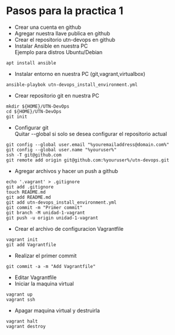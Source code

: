 # Pasos para la practica 1
* Crear una cuenta en github  
* Agregar nuestra llave publica en github  
* Crear el repositorio utn-devops en github  
* Instalar Ansible en nuestra PC  
Ejemplo para distros Ubuntu/Debian  
```
apt install ansible
```
* Instalar entorno en nuestra PC (git,vagrant,virtualbox)  
```
ansible-playbok utn-devops_install_environment.yml
```
* Crear repositorio git en nuestra PC  
```
mkdir ${HOME}/UTN-DevOps
cd ${HOME}/UTN-DevOps
git init
```
* Configurar git  
Quitar --global si solo se desea configurar el repositorio actual  
```
git config --global user.email "%youremailaddress@domain.com%"
git config --global user.name "%youruser%"
ssh -T git@github.com
git remote add origin git@github.com:%youruser%/utn-devops.git
```

* Agregar archivos y hacer un push a github  
```
echo '.vagrant' > .gitignore
git add .gitignore
touch README.md
git add README.md
git add utn-devops_install_environment.yml
git commit -m "Primer commit"
git branch -M unidad-1-vagrant
git push -u origin unidad-1-vagrant
```
* Crear el archivo de configuracion Vagrantfile  
```
vagrant init
git add Vagrantfile
```
* Realizar el primer commit  
```
git commit -a -m "Add Vagrantfile"
```
* Editar Vagrantfile  
* Iniciar la maquina virtual  
```
vagrant up
vagrant ssh
```
* Apagar maquina virtual y destruirla  
```
vagrant halt
vagrant destroy
```
